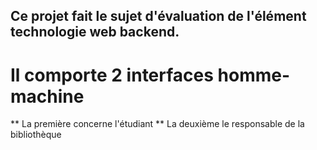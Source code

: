 ## Ce projet fait le sujet d'évaluation de l'élément technologie web backend.

# Il comporte 2 interfaces homme-machine
** La première concerne l'étudiant
** La deuxième le responsable de la bibliothèque
